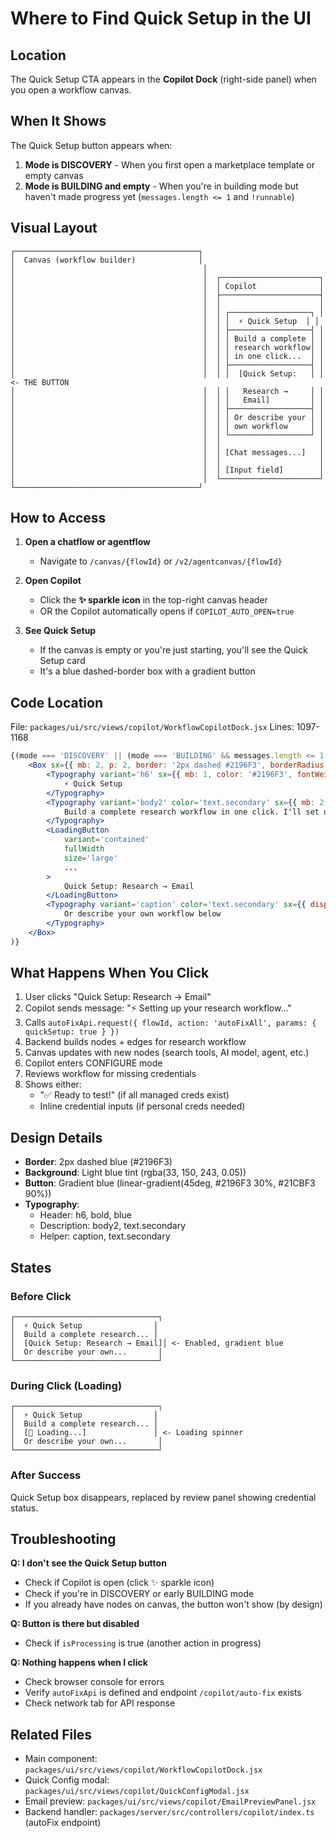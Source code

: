 # Where to Find Quick Setup in the UI

## Location
The Quick Setup CTA appears in the **Copilot Dock** (right-side panel) when you open a workflow canvas.

## When It Shows
The Quick Setup button appears when:
1. **Mode is DISCOVERY** - When you first open a marketplace template or empty canvas
2. **Mode is BUILDING and empty** - When you're in building mode but haven't made progress yet (`messages.length <= 1` and `!runnable`)

## Visual Layout

```
┌─────────────────────────────────────────┐
│  Canvas (workflow builder)              │
│                                          │
│                                          │  ┌──────────────────────┐
│                                          │  │ Copilot              │
│                                          │  ├──────────────────────┤
│                                          │  │                      │
│                                          │  │ ┌──────────────────┐ │
│                                          │  │ │  ⚡ Quick Setup  │ │
│                                          │  │ ├──────────────────┤ │
│                                          │  │ │ Build a complete │ │
│                                          │  │ │ research workflow│ │
│                                          │  │ │ in one click...  │ │
│                                          │  │ ├──────────────────┤ │
│                                          │  │ │  [Quick Setup:   │ │ <- THE BUTTON
│                                          │  │ │   Research →     │ │
│                                          │  │ │   Email]         │ │
│                                          │  │ ├──────────────────┤ │
│                                          │  │ │ Or describe your │ │
│                                          │  │ │ own workflow     │ │
│                                          │  │ └──────────────────┘ │
│                                          │  │                      │
│                                          │  │ [Chat messages...]   │
│                                          │  │                      │
│                                          │  │ [Input field]        │
│                                          │  └──────────────────────┘
└─────────────────────────────────────────┘
```

## How to Access

1. **Open a chatflow or agentflow**
   - Navigate to `/canvas/{flowId}` or `/v2/agentcanvas/{flowId}`

2. **Open Copilot**
   - Click the **✨ sparkle icon** in the top-right canvas header
   - OR the Copilot automatically opens if `COPILOT_AUTO_OPEN=true`

3. **See Quick Setup**
   - If the canvas is empty or you're just starting, you'll see the Quick Setup card
   - It's a blue dashed-border box with a gradient button

## Code Location
File: `packages/ui/src/views/copilot/WorkflowCopilotDock.jsx`
Lines: 1097-1168

```jsx
{(mode === 'DISCOVERY' || (mode === 'BUILDING' && messages.length <= 1 && !runnable)) && (
    <Box sx={{ mb: 2, p: 2, border: '2px dashed #2196F3', borderRadius: 2, textAlign: 'center', backgroundColor: 'rgba(33, 150, 243, 0.05)' }}>
        <Typography variant='h6' sx={{ mb: 1, color: '#2196F3', fontWeight: 600 }}>
            ⚡ Quick Setup
        </Typography>
        <Typography variant='body2' color='text.secondary' sx={{ mb: 2 }}>
            Build a complete research workflow in one click. I'll set up search, AI analysis, and email delivery automatically.
        </Typography>
        <LoadingButton
            variant='contained'
            fullWidth
            size='large'
            ...
        >
            Quick Setup: Research → Email
        </LoadingButton>
        <Typography variant='caption' color='text.secondary' sx={{ display: 'block', mt: 1 }}>
            Or describe your own workflow below
        </Typography>
    </Box>
)}
```

## What Happens When You Click

1. User clicks "Quick Setup: Research → Email"
2. Copilot sends message: "⚡ Setting up your research workflow..."
3. Calls `autoFixApi.request({ flowId, action: 'autoFixAll', params: { quickSetup: true } })`
4. Backend builds nodes + edges for research workflow
5. Canvas updates with new nodes (search tools, AI model, agent, etc.)
6. Copilot enters CONFIGURE mode
7. Reviews workflow for missing credentials
8. Shows either:
   - "✅ Ready to test!" (if all managed creds exist)
   - Inline credential inputs (if personal creds needed)

## Design Details

- **Border**: 2px dashed blue (#2196F3)
- **Background**: Light blue tint (rgba(33, 150, 243, 0.05))
- **Button**: Gradient blue (linear-gradient(45deg, #2196F3 30%, #21CBF3 90%))
- **Typography**: 
  - Header: h6, bold, blue
  - Description: body2, text.secondary
  - Helper: caption, text.secondary

## States

### Before Click
```
┌────────────────────────────────┐
│  ⚡ Quick Setup                │
│  Build a complete research... │
│  [Quick Setup: Research → Email]│ <- Enabled, gradient blue
│  Or describe your own...       │
└────────────────────────────────┘
```

### During Click (Loading)
```
┌────────────────────────────────┐
│  ⚡ Quick Setup                │
│  Build a complete research... │
│  [🔄 Loading...]               │ <- Loading spinner
│  Or describe your own...       │
└────────────────────────────────┘
```

### After Success
Quick Setup box disappears, replaced by review panel showing credential status.

## Troubleshooting

**Q: I don't see the Quick Setup button**
- Check if Copilot is open (click ✨ sparkle icon)
- Check if you're in DISCOVERY or early BUILDING mode
- If you already have nodes on canvas, the button won't show (by design)

**Q: Button is there but disabled**
- Check if `isProcessing` is true (another action in progress)

**Q: Nothing happens when I click**
- Check browser console for errors
- Verify `autoFixApi` is defined and endpoint `/copilot/auto-fix` exists
- Check network tab for API response

## Related Files
- Main component: `packages/ui/src/views/copilot/WorkflowCopilotDock.jsx`
- Quick Config modal: `packages/ui/src/views/copilot/QuickConfigModal.jsx`
- Email preview: `packages/ui/src/views/copilot/EmailPreviewPanel.jsx`
- Backend handler: `packages/server/src/controllers/copilot/index.ts` (autoFix endpoint)



